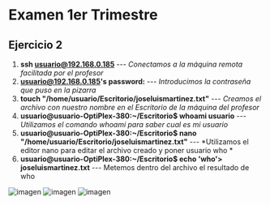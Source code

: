 # Examen 1er Trimestre
## Ejercicio 2

1. **ssh usuario@192.168.0.185** --- *Conectamos a la máquina remota facilitada por el profesor*
2. **usuario@192.168.0.185's password:** --- *Introducimos la contraseña que puso en la pizarra*
3. **touch  "/home/usuario/Escritorio/joseluismartinez.txt"** --- *Creamos el archivo con nuestro nombre en el Escritorio de la máquina del profesor*
4. **usuario@usuario-OptiPlex-380:~/Escritorio$ whoami     usuario** --- *Utilizamos el comando whoami para saber cual es mi usuario*
5. **usuario@usuario-OptiPlex-380:~/Escritorio$ nano "/home/usuario/Escritorio/joseluismartinez.txt"** --- *Utilizamos el editor nano para editar el archivo creado y poner usuario who *
6. **usuario@usuario-OptiPlex-380:~/Escritorio$ echo 'who'> joseluismartinez.txt** --- Metemos dentro del archivo el resultado de who

   
![imagen](https://github.com/user-attachments/assets/b1def598-b43e-437b-b218-9ccf7fcba614)
![imagen](https://github.com/user-attachments/assets/5f2be482-b839-40d1-b80c-b06fcf32dfe6)
![imagen](https://github.com/user-attachments/assets/154cd242-def9-43f9-9e1c-d4caa9adf57c)







